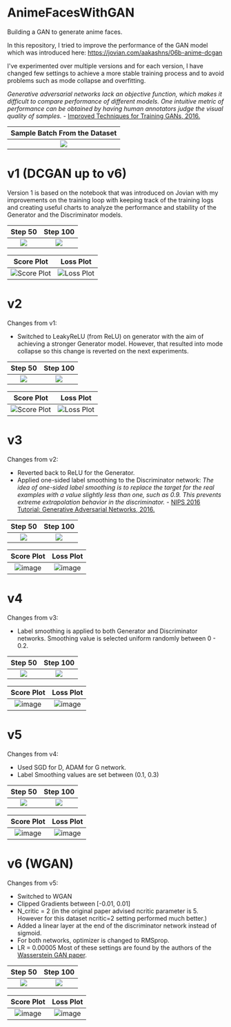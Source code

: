# AnimeFacesWithGAN
Building a GAN to generate anime faces.

In this repository, I tried to improve the performance of the GAN model which was introduced here: https://jovian.com/aakashns/06b-anime-dcgan

I've experimented over multiple versions and for each version, I have changed few settings to achieve a more stable training process and to avoid problems such as mode collapse and overfitting.

*Generative adversarial networks lack an objective function, which makes it difficult to compare performance of different models. One intuitive metric of performance can be obtained by having human annotators judge the visual quality of samples.* - [Improved Techniques for Training GANs, 2016.](https://arxiv.org/abs/1606.03498)

Sample Batch From the Dataset|
:---:|
![](https://github.com/yigitsevim/AnimeFacesWithGAN/blob/main/sample.png)|

# v1 (DCGAN up to v6)
Version 1 is based on the notebook that was introduced on Jovian with my improvements on the training loop with keeping track of the training logs and creating useful charts to analyze the performance and stability of the Generator and the Discriminator models.

| Step 50 | Step 100 |
|:--------------:|:--------------:|
| ![](https://github.com/yigitsevim/AnimeFacesWithGAN/blob/main/v1/generated/generated-images-0050.png) | ![](https://github.com/yigitsevim/AnimeFacesWithGAN/blob/main/v1/generated/generated-images-0100.png) |

| Score Plot | Loss Plot |
|:----------:|:----------:|
| ![Score Plot](https://github.com/yigitsevim/AnimeFacesWithGAN/assets/58977041/b62e8c9d-a7f5-4b19-8ada-3bbfa72ee2d4) | ![Loss Plot](https://github.com/yigitsevim/AnimeFacesWithGAN/assets/58977041/e3ed3fe8-7252-4769-b318-cc7c53f608e8) |

# v2

Changes from v1: 
- Switched to LeakyReLU (from ReLU) on generator with the aim of achieving a stronger Generator model. However, that resulted into mode collapse so this change is reverted on the next experiments.

| Step 50 | Step 100 |
|:--------------:|:--------------:|
| ![](https://github.com/yigitsevim/AnimeFacesWithGAN/blob/main/v2/generated/generated-images-0050.png) | ![](https://github.com/yigitsevim/AnimeFacesWithGAN/blob/main/v2/generated/generated-images-0100.png) |

| Score Plot | Loss Plot |
|:----------:|:----------:|
| ![Score Plot](https://github.com/yigitsevim/AnimeFacesWithGAN/assets/58977041/99872d5b-a4fa-4784-9bb6-6c936129ad8d) | ![Loss Plot](https://github.com/yigitsevim/AnimeFacesWithGAN/assets/58977041/828bfe1e-5252-4a4b-b2fe-b12163007beb)|

# v3
  
Changes from v2: 
- Reverted back to ReLU for the Generator.
- Applied one-sided label smoothing to the Discriminator network: *The idea of one-sided label smoothing is to replace the target for the real examples with a value slightly less than one, such as 0.9. This prevents extreme extrapolation behavior in the discriminator.* - [NIPS 2016 Tutorial: Generative Adversarial Networks, 2016.](https://arxiv.org/abs/1701.00160) 

| Step 50 | Step 100 |
|:--------------:|:--------------:|
| ![](https://github.com/yigitsevim/AnimeFacesWithGAN/blob/main/v3/generated/generated-images-0050.png) | ![](https://github.com/yigitsevim/AnimeFacesWithGAN/blob/main/v3/generated/generated-images-0100.png) |

| Score Plot | Loss Plot |
|:----------:|:----------:| 
|![image](https://github.com/yigitsevim/AnimeFacesWithGAN/assets/58977041/103bc25b-580a-4e1b-bafd-e954b242ab62) | ![image](https://github.com/yigitsevim/AnimeFacesWithGAN/assets/58977041/3a50f973-e090-4b88-a46e-00541aa4d354)|

# v4

Changes from v3: 
- Label smoothing is applied to both Generator and Discriminator networks. Smoothing value is selected uniform randomly between 0 - 0.2.

| Step 50 | Step 100 |
|:--------------:|:--------------:|
| ![](https://github.com/yigitsevim/AnimeFacesWithGAN/blob/main/v4/generated/generated-images-0050.png) | ![](https://github.com/yigitsevim/AnimeFacesWithGAN/blob/main/v4/generated/generated-images-0100.png) |

| Score Plot | Loss Plot |
|:----------:|:----------:| 
|![image](https://github.com/yigitsevim/AnimeFacesWithGAN/assets/58977041/0137416f-a1a9-4838-a37a-4580cde4145c) | ![image](https://github.com/yigitsevim/AnimeFacesWithGAN/assets/58977041/bd5a257d-d4a6-483a-a345-c8c91ed11017)

# v5
Changes from v4: 
- Used SGD for D, ADAM for G network.
- Label Smoothing values are set between (0.1, 0.3)

| Step 50 | Step 100 |
|:--------------:|:--------------:|
| ![](https://github.com/yigitsevim/AnimeFacesWithGAN/blob/main/v5/generated/generated-images-0050.png) | ![](https://github.com/yigitsevim/AnimeFacesWithGAN/blob/main/v5/generated/generated-images-0100.png) |

| Score Plot | Loss Plot |
|:----------:|:----------:| 
|![image](https://github.com/yigitsevim/AnimeFacesWithGAN/assets/58977041/25c01fee-2c6f-4c5a-aa9c-8d5e3f4541b2) | ![image](https://github.com/yigitsevim/AnimeFacesWithGAN/assets/58977041/f384cdcf-c8dd-49f7-9fac-300ce8756a4b)

# v6 (WGAN)
Changes from v5:
- Switched to WGAN
- Clipped Gradients between [-0.01, 0.01]
- N_critic = 2 (in the original paper advised ncritic parameter is 5. However for this dataset ncritic=2 setting performed much better.)
- Added a linear layer at the end of the discriminator network instead of sigmoid.
- For both networks, optimizer is changed to RMSprop.
- LR = 0.00005
Most of these settings are found by the authors of the [Wasserstein GAN paper](https://arxiv.org/abs/1701.07875).

| Step 50 | Step 100 |
|:--------------:|:--------------:|
| ![](https://github.com/yigitsevim/AnimeFacesWithGAN/blob/main/v6/generated/generated-images-0050.png) | ![](https://github.com/yigitsevim/AnimeFacesWithGAN/blob/main/v6/generated/generated-images-0100.png) |

| Score Plot | Loss Plot |
|:----------:|:----------:| 
|![image](https://github.com/yigitsevim/AnimeFacesWithGAN/assets/58977041/78568cad-95f1-4fa4-98cd-640e7cbdb4fe) | ![image](https://github.com/yigitsevim/AnimeFacesWithGAN/assets/58977041/fc0ad3b0-72ce-4850-9221-2dc6b65bef4e)
